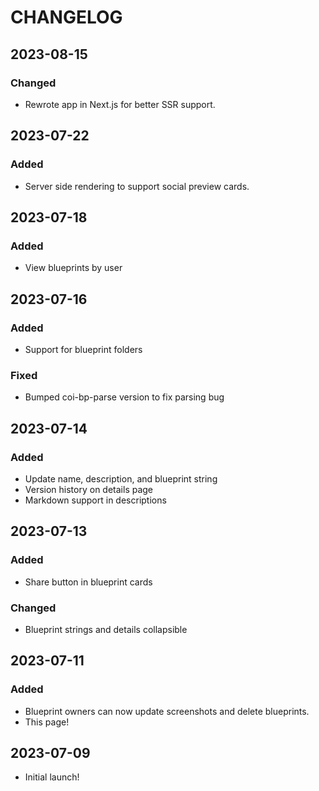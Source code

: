 # CHANGELOG

## 2023-08-15

### Changed

- Rewrote app in Next.js for better SSR support.

## 2023-07-22

### Added

- Server side rendering to support social preview cards.

## 2023-07-18

### Added

- View blueprints by user

## 2023-07-16

### Added

- Support for blueprint folders

### Fixed

- Bumped coi-bp-parse version to fix parsing bug

## 2023-07-14

### Added

- Update name, description, and blueprint string
- Version history on details page
- Markdown support in descriptions

## 2023-07-13

### Added

- Share button in blueprint cards

### Changed

- Blueprint strings and details collapsible

## 2023-07-11

### Added

- Blueprint owners can now update screenshots and delete blueprints.
- This page!

## 2023-07-09

- Initial launch!
